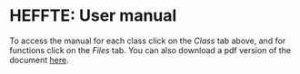 HEFFTE: User manual                
===================

To access the manual for each class click on the *Class* tab above, and for functions click on the
*Files* tab. You can also download a pdf version of the document
[here](http://icl.utk.edu/fft/manual.pdf).
